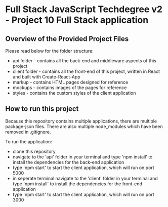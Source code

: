 # Full Stack JavaScript Techdegree v2 - Project 10 Full Stack application

## Overview of the Provided Project Files

Please read below for the folder structure:
* api folder - contains all the back-end and middleware aspects of this project
* client folder - contains all the front-end of this project, written in React and built with Create-React-App
* markup - contains HTML pages designed for reference
* mockups - contains images of the pages for reference
* styles - contains the custom styles of the client application

## How to run this project

Because this repository contains multiple applications, there are multiple package-json files. There are also multiple node_modules which have been removed in .gitignore.

To run the application:
* clone this repository
* navigate to the 'api' folder in your terminal and type 'npm install' to install the dependencies for the back-end application
* type 'npm start' to start the client application, which will run on port 5000
* in seperate terminal navigate to the 'client' folder in your terminal and type 'npm install' to install the dependencies for the front-end application
* type 'npm start' to start the client application, which will run on port 3000
